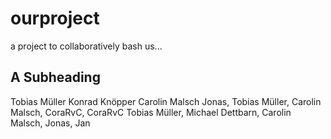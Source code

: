 # ourproject
a project to collaboratively bash us...

## A Subheading

Tobias Müller
Konrad Knöpper 
Carolin Malsch
Jonas, Tobias Müller, Carolin Malsch, CoraRvC, CoraRvC Tobias Müller, Michael Dettbarn, Carolin Malsch, Jonas, Jan
